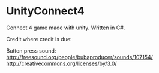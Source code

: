 # UnityConnect4
Connect 4 game made with unity. Written in C#. 



Credit where credit is due:

Button press sound:
http://freesound.org/people/bubaproducer/sounds/107154/
http://creativecommons.org/licenses/by/3.0/